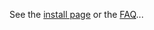 See the [install page](https://github.com/dhowe/AdNauseam/wiki/Installing-AdNauseam) or the [FAQ](https://github.com/dhowe/AdNauseam/wiki/FAQ)...
